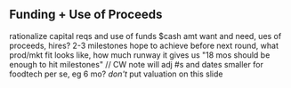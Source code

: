 
## Funding + Use of Proceeds

rationalize capital reqs and use of funds
$cash amt want and need, ues of proceeds, hires? 2-3 milestones hope to achieve before next round, what prod/mkt fit looks like, how much runway it gives us
"18 mos should be enough to hit milestones" // CW note will adj #s and dates smaller for foodtech per se, eg 6 mo?
_don't_ put valuation on this slide 